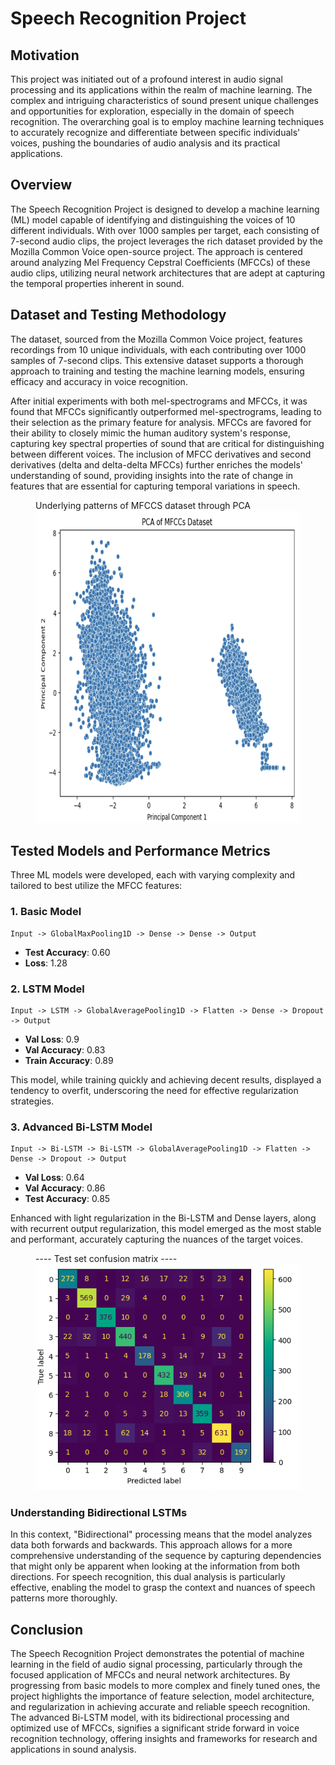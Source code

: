 # Speech Recognition Project

## Motivation

This project was initiated out of a profound interest in audio signal processing and its applications within the realm of machine learning. The complex and intriguing characteristics of sound present unique challenges and opportunities for exploration, especially in the domain of speech recognition. The overarching goal is to employ machine learning techniques to accurately recognize and differentiate between specific individuals' voices, pushing the boundaries of audio analysis and its practical applications.

## Overview

The Speech Recognition Project is designed to develop a machine learning (ML) model capable of identifying and distinguishing the voices of 10 different individuals. With over 1000 samples per target, each consisting of 7-second audio clips, the project leverages the rich dataset provided by the Mozilla Common Voice open-source project. The approach is centered around analyzing Mel Frequency Cepstral Coefficients (MFCCs) of these audio clips, utilizing neural network architectures that are adept at capturing the temporal properties inherent in sound.

## Dataset and Testing Methodology

The dataset, sourced from the Mozilla Common Voice project, features recordings from 10 unique individuals, with each contributing over 1000 samples of 7-second clips. This extensive dataset supports a thorough approach to training and testing the machine learning models, ensuring efficacy and accuracy in voice recognition.

After initial experiments with both mel-spectrograms and MFCCs, it was found that MFCCs significantly outperformed mel-spectrograms, leading to their selection as the primary feature for analysis. MFCCs are favored for their ability to closely mimic the human auditory system's response, capturing key spectral properties of sound that are critical for distinguishing between different voices. The inclusion of MFCC derivatives and second derivatives (delta and delta-delta MFCCs) further enriches the models' understanding of sound, providing insights into the rate of change in features that are essential for capturing temporal variations in speech.

<figure>
  <figcaption>Underlying patterns of MFCCS dataset through PCA</figcaption>
  <img src='images/pca_analysis_2.png' width=700 height=500>
</figure>

## Tested Models and Performance Metrics

Three ML models were developed, each with varying complexity and tailored to best utilize the MFCC features:

### 1. Basic Model
```
Input -> GlobalMaxPooling1D -> Dense -> Dense -> Output
```
- **Test Accuracy**: 0.60
- **Loss**: 1.28

### 2. LSTM Model
```
Input -> LSTM -> GlobalAveragePooling1D -> Flatten -> Dense -> Dropout -> Output
```
- **Val Loss**: 0.9
- **Val Accuracy**: 0.83
- **Train Accuracy**: 0.89

This model, while training quickly and achieving decent results, displayed a tendency to overfit, underscoring the need for effective regularization strategies.

### 3. Advanced Bi-LSTM Model
```
Input -> Bi-LSTM -> Bi-LSTM -> GlobalAveragePooling1D -> Flatten -> Dense -> Dropout -> Output
```
- **Val Loss**: 0.64
- **Val Accuracy**: 0.86
- **Test Accuracy**: 0.85

Enhanced with light regularization in the Bi-LSTM and Dense layers, along with recurrent output regularization, this model emerged as the most stable and performant, accurately capturing the nuances of the target voices.
<figure>
<figcaption>---- Test set confusion matrix ----</figcaption>
<img src='images/confusion_matrix.png' alt = 'confusion matrix'>
</figure>

### Understanding Bidirectional LSTMs

In this context, "Bidirectional" processing means that the model analyzes data both forwards and backwards. This approach allows for a more comprehensive understanding of the sequence by capturing dependencies that might only be apparent when looking at the information from both directions. For speech recognition, this dual analysis is particularly effective, enabling the model to grasp the context and nuances of speech patterns more thoroughly.

## Conclusion

The Speech Recognition Project demonstrates the potential of machine learning in the field of audio signal processing, particularly through the focused application of MFCCs and neural network architectures. By progressing from basic models to more complex and finely tuned ones, the project highlights the importance of feature selection, model architecture, and regularization in achieving accurate and reliable speech recognition. The advanced Bi-LSTM model, with its bidirectional processing and optimized use of MFCCs, signifies a significant stride forward in voice recognition technology, offering insights and frameworks for research and applications in sound analysis.

